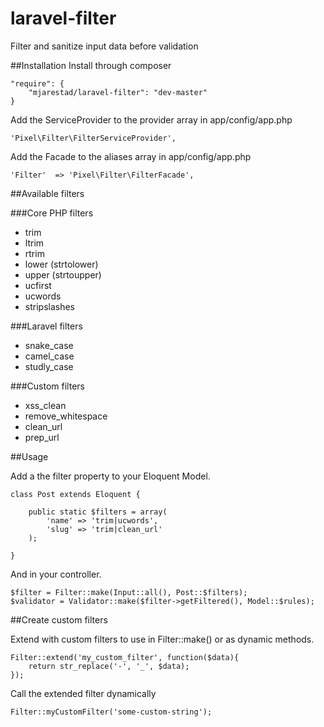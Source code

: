 laravel-filter
==============

Filter and sanitize input data before validation

##Installation
Install through composer

    "require": {
        "mjarestad/laravel-filter": "dev-master"
    }

Add the ServiceProvider to the provider array in app/config/app.php

    'Pixel\Filter\FilterServiceProvider',
    
Add the Facade to the aliases array in app/config/app.php

    'Filter'  => 'Pixel\Filter\FilterFacade',

##Available filters

###Core PHP filters

* trim
* ltrim
* rtrim
* lower (strtolower)
* upper (strtoupper)
* ucfirst
* ucwords
* stripslashes

###Laravel filters

* snake_case
* camel_case
* studly_case

###Custom filters

* xss_clean
* remove_whitespace
* clean_url
* prep_url

##Usage

Add a the filter property to your Eloquent Model.

    class Post extends Eloquent {
    
        public static $filters = array(
            'name' => 'trim|ucwords',
            'slug' => 'trim|clean_url'
        );
        
    }
    
And in your controller.

    $filter = Filter::make(Input::all(), Post::$filters);
    $validator = Validator::make($filter->getFiltered(), Model::$rules);
    
##Create custom filters

Extend with custom filters to use in Filter::make() or as dynamic methods.

    Filter::extend('my_custom_filter', function($data){
        return str_replace('-', '_', $data);
    });
    
Call the extended filter dynamically

    Filter::myCustomFilter('some-custom-string');
